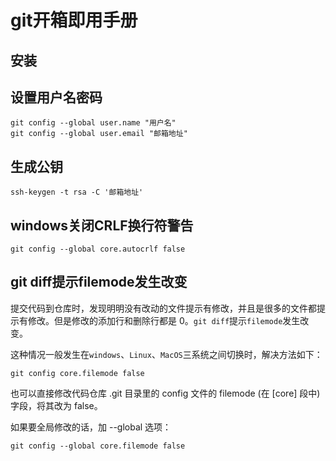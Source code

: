 # git开箱即用手册

## 安装

## 设置用户名密码

```shell
git config --global user.name "用户名"
git config --global user.email "邮箱地址"
```

## 生成公钥

```shell
ssh-keygen -t rsa -C '邮箱地址'
```

## windows关闭CRLF换行符警告

```shell
git config --global core.autocrlf false
```

## git diff提示filemode发生改变

提交代码到仓库时，发现明明没有改动的文件提示有修改，并且是很多的文件都提示有修改。但是修改的添加行和删除行都是 0。`git diff`提示`filemode`发生改变。

这种情况一般发生在`windows`、`Linux`、`MacOS`三系统之间切换时，解决方法如下：
```shell
git config core.filemode false
```
也可以直接修改代码仓库 .git 目录里的 config 文件的 filemode (在 [core] 段中)字段，将其改为 false。

如果要全局修改的话，加 --global 选项：
```shell
git config --global core.filemode false
```
